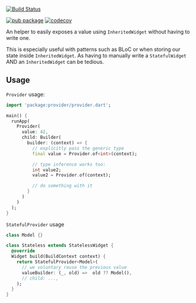 [![Build Status](https://travis-ci.org/rrousselGit/provider.svg?branch=master)](https://travis-ci.org/rrousselGit/provider)

[![pub package](https://img.shields.io/pub/v/provider.svg)](https://pub.dartlang.org/packages/provider) [![codecov](https://codecov.io/gh/rrousselGit/provider/branch/master/graph/badge.svg)](https://codecov.io/gh/rrousselGit/provider)

An helper to easily exposes a value using `InheritedWidget` without having to write one.

This is especially useful with patterns such as BLoC or when storing our state inside `InheritedWidget`.
As having to manually write a `StatefulWidget` AND an `InheritedWidget` can be tedious.

## Usage

`Provider` usage:

```dart
import 'package:provider/provider.dart';

main() {
  runApp(
    Provider(
      value: 42,
      child: Builder(
        builder: (context) => {
          // explicitly pass the generic type
          final value = Provider.of<int>(context);

          // type inference works too:
          int value2;
          value2 = Provider.of(context);

          // do something with it
        }
      )
    )
  );
}
```

`StatefulProvider` usage

```dart
class Model {}

class Stateless extends StatelessWidget {
  @override
  Widget build(BuildContext context) {
    return StatefulProvider<Model>(
      // we voluntary reuse the previous value
      valueBuilder: (_, old) =>  old ?? Model(),
      // child: ...,
    );
  }
}
```
